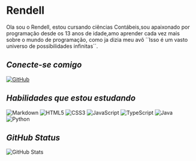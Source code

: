 # Rendell

Ola sou o Rendell, estou cursando ciências Contábeis,sou apaixonado por programação desde os 13 anos de idade,amo aprender cada vez mais sobre o mundo de programação, como ja dizia meu avô ´´Isso é um vasto universo de possibilidades infinitas´´.


## _Conecte-se comigo_
 [![GitHub](https://img.shields.io/badge/GitHub-000?style=for-the-badge&logo=github)](https://github.com/Rendell-1)

## _Habilidades que estou estudando_
![Markdown](https://img.shields.io/badge/Markdown-000?style=for-the-badge&logo=markdown)
![HTML5](https://img.shields.io/badge/HTML5-000?style=for-the-badge&logo=html5)
![CSS3](https://img.shields.io/badge/CSS3-000?style=for-the-badge&logo=css3&logoColor=264CE4)
![JavaScript](https://img.shields.io/badge/JavaScript-000?style=for-the-badge&logo=javascript)
![TypeScript](https://img.shields.io/badge/TypeScript-000?style=for-the-badge&logo=typescript)
![Java](https://img.shields.io/badge/Java-000?style=for-the-badge&logo=java)
![Python](https://img.shields.io/badge/Python-000?style=for-the-badge&logo=python)



## _GitHub Status_
![GitHub Stats](https://github-readme-stats.vercel.app/api?username=Rendell-1&theme=transparent&bg_color=000&border_color=30A3DC&show_icons=true&icon_color=30A3DC&title_color=E94D5F&text_color=FFF)